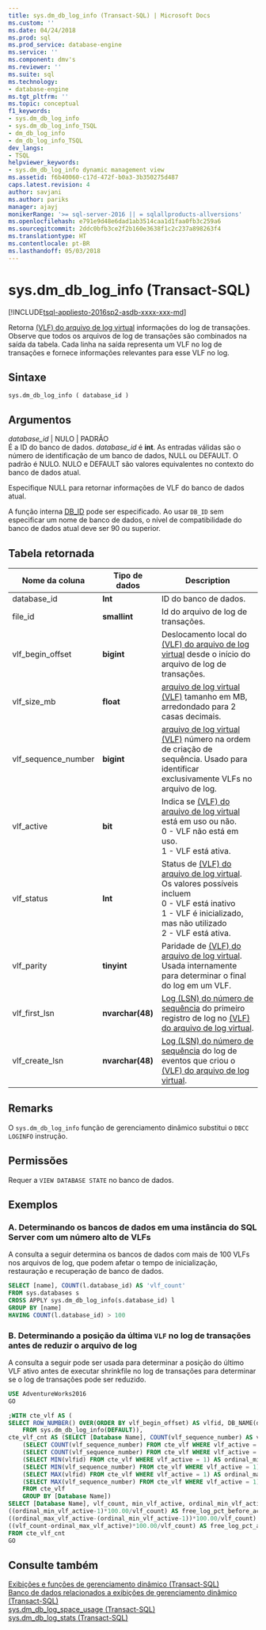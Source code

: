 ```yaml
---
title: sys.dm_db_log_info (Transact-SQL) | Microsoft Docs
ms.custom: ''
ms.date: 04/24/2018
ms.prod: sql
ms.prod_service: database-engine
ms.service: ''
ms.component: dmv's
ms.reviewer: ''
ms.suite: sql
ms.technology:
- database-engine
ms.tgt_pltfrm: ''
ms.topic: conceptual
f1_keywords:
- sys.dm_db_log_info
- sys.dm_db_log_info_TSQL
- dm_db_log_info
- dm_db_log_info_TSQL
dev_langs:
- TSQL
helpviewer_keywords:
- sys.dm_db_log_info dynamic management view
ms.assetid: f6b40060-c17d-472f-b0a3-3b350275d487
caps.latest.revision: 4
author: savjani
ms.author: pariks
manager: ajayj
monikerRange: '>= sql-server-2016 || = sqlallproducts-allversions'
ms.openlocfilehash: e791e9d48e6dad1ab3514caa1d1faa0fb3c259a6
ms.sourcegitcommit: 2ddc0bfb3ce2f2b160e3638f1c2c237a898263f4
ms.translationtype: HT
ms.contentlocale: pt-BR
ms.lasthandoff: 05/03/2018
---
```

# <a name="sysdmdbloginfo-transact-sql"></a>sys.dm_db_log_info (Transact-SQL)
[!INCLUDE[tsql-appliesto-2016sp2-asdb-xxxx-xxx-md](../../includes/tsql-appliesto-2016sp2-asdb-xxxx-xxx-md.md)]

Retorna [(VLF) do arquivo de log virtual](../../relational-databases/sql-server-transaction-log-architecture-and-management-guide.md#physical_arch) informações do log de transações. Observe que todos os arquivos de log de transações são combinados na saída da tabela. Cada linha na saída representa um VLF no log de transações e fornece informações relevantes para esse VLF no log.

## <a name="syntax"></a>Sintaxe  
  
```  
sys.dm_db_log_info ( database_id )  
``` 

## <a name="arguments"></a>Argumentos  
 *database_id* | NULO | PADRÃO  
 É a ID do banco de dados. *database_id* é **int**. As entradas válidas são o número de identificação de um banco de dados, NULL ou DEFAULT. O padrão é NULO. NULO e DEFAULT são valores equivalentes no contexto do banco de dados atual.
 
 Especifique NULL para retornar informações de VLF do banco de dados atual.

 A função interna [DB_ID](../../t-sql/functions/db-id-transact-sql.md) pode ser especificado. Ao usar `DB_ID` sem especificar um nome de banco de dados, o nível de compatibilidade do banco de dados atual deve ser 90 ou superior.  

## <a name="table-returned"></a>Tabela retornada  

|Nome da coluna|Tipo de dados|Description|  
|-----------------|---------------|-----------------|  
|database_id|**Int**|ID do banco de dados.|
|file_id|**smallint**|Id do arquivo de log de transações.|  
|vlf_begin_offset|**bigint** |Deslocamento local do [(VLF) do arquivo de log virtual](../../relational-databases/sql-server-transaction-log-architecture-and-management-guide.md#physical_arch) desde o início do arquivo de log de transações.|
|vlf_size_mb |**float** |[arquivo de log virtual (VLF)](../../relational-databases/sql-server-transaction-log-architecture-and-management-guide.md#physical_arch) tamanho em MB, arredondado para 2 casas decimais.|     
|vlf_sequence_number|**bigint** |[arquivo de log virtual (VLF)](../../relational-databases/sql-server-transaction-log-architecture-and-management-guide.md#physical_arch) número na ordem de criação de sequência. Usado para identificar exclusivamente VLFs no arquivo de log.|
|vlf_active|**bit** |Indica se [(VLF) do arquivo de log virtual](../../relational-databases/sql-server-transaction-log-architecture-and-management-guide.md#physical_arch) está em uso ou não. <br />0 - VLF não está em uso.<br />1 - VLF está ativa.|
|vlf_status|**Int** |Status de [(VLF) do arquivo de log virtual](../../relational-databases/sql-server-transaction-log-architecture-and-management-guide.md#physical_arch). Os valores possíveis incluem <br />0 - VLF está inativo <br />1 - VLF é inicializado, mas não utilizado <br /> 2 - VLF está ativa.|
|vlf_parity|**tinyint** |Paridade de [(VLF) do arquivo de log virtual](../../relational-databases/sql-server-transaction-log-architecture-and-management-guide.md#physical_arch). Usada internamente para determinar o final do log em um VLF.|
|vlf_first_lsn|**nvarchar(48)** |[Log (LSN) do número de sequência](../../relational-databases/sql-server-transaction-log-architecture-and-management-guide.md#Logical_Arch) do primeiro registro de log no [(VLF) do arquivo de log virtual](../../relational-databases/sql-server-transaction-log-architecture-and-management-guide.md#physical_arch).|
|vlf_create_lsn|**nvarchar(48)** |[Log (LSN) do número de sequência](../../relational-databases/sql-server-transaction-log-architecture-and-management-guide.md#Logical_Arch) do log de eventos que criou o [(VLF) do arquivo de log virtual](../../relational-databases/sql-server-transaction-log-architecture-and-management-guide.md#physical_arch).|

## <a name="remarks"></a>Remarks
O `sys.dm_db_log_info` função de gerenciamento dinâmico substitui o `DBCC LOGINFO` instrução.    
 
## <a name="permissions"></a>Permissões  
Requer a `VIEW DATABASE STATE` no banco de dados.  
  
## <a name="examples"></a>Exemplos  
  
### <a name="a-determing-databases-in-a-sql-server-instance-with-high-number-of-vlfs"></a>A. Determinando os bancos de dados em uma instância do SQL Server com um número alto de VLFs
A consulta a seguir determina os bancos de dados com mais de 100 VLFs nos arquivos de log, que podem afetar o tempo de inicialização, restauração e recuperação de banco de dados.

```sql
SELECT [name], COUNT(l.database_id) AS 'vlf_count' 
FROM sys.databases s
CROSS APPLY sys.dm_db_log_info(s.database_id) l
GROUP BY [name]
HAVING COUNT(l.database_id) > 100
```

### <a name="b-determing-the-position-of-the-last-vlf-in-transaction-log-before-shrinking-the-log-file"></a>B. Determinando a posição da última `VLF` no log de transações antes de reduzir o arquivo de log

A consulta a seguir pode ser usada para determinar a posição do último VLF ativo antes de executar shrinkfile no log de transações para determinar se o log de transações pode ser reduzido.

```sql
USE AdventureWorks2016
GO

;WITH cte_vlf AS (
SELECT ROW_NUMBER() OVER(ORDER BY vlf_begin_offset) AS vlfid, DB_NAME(database_id) AS [Database Name], vlf_sequence_number, vlf_active, vlf_begin_offset, vlf_size_mb
    FROM sys.dm_db_log_info(DEFAULT)),
cte_vlf_cnt AS (SELECT [Database Name], COUNT(vlf_sequence_number) AS vlf_count,
    (SELECT COUNT(vlf_sequence_number) FROM cte_vlf WHERE vlf_active = 0) AS vlf_count_inactive,
    (SELECT COUNT(vlf_sequence_number) FROM cte_vlf WHERE vlf_active = 1) AS vlf_count_active,
    (SELECT MIN(vlfid) FROM cte_vlf WHERE vlf_active = 1) AS ordinal_min_vlf_active,
    (SELECT MIN(vlf_sequence_number) FROM cte_vlf WHERE vlf_active = 1) AS min_vlf_active,
    (SELECT MAX(vlfid) FROM cte_vlf WHERE vlf_active = 1) AS ordinal_max_vlf_active,
    (SELECT MAX(vlf_sequence_number) FROM cte_vlf WHERE vlf_active = 1) AS max_vlf_active
    FROM cte_vlf
    GROUP BY [Database Name])
SELECT [Database Name], vlf_count, min_vlf_active, ordinal_min_vlf_active, max_vlf_active, ordinal_max_vlf_active,
((ordinal_min_vlf_active-1)*100.00/vlf_count) AS free_log_pct_before_active_log,
((ordinal_max_vlf_active-(ordinal_min_vlf_active-1))*100.00/vlf_count) AS active_log_pct,
((vlf_count-ordinal_max_vlf_active)*100.00/vlf_count) AS free_log_pct_after_active_log
FROM cte_vlf_cnt
GO
```

## <a name="see-also"></a>Consulte também  
[Exibições e funções de gerenciamento dinâmico &#40;Transact-SQL&#41;](~/relational-databases/system-dynamic-management-views/system-dynamic-management-views.md)   
[Banco de dados relacionados a exibições de gerenciamento dinâmico &#40;Transact-SQL&#41;](../../relational-databases/system-dynamic-management-views/database-related-dynamic-management-views-transact-sql.md)   
[sys.dm_db_log_space_usage &#40;Transact-SQL&#41;](../../relational-databases/system-dynamic-management-views/sys-dm-db-log-space-usage-transact-sql.md)   
[sys.dm_db_log_stats &#40;Transact-SQL&#41;](../../relational-databases/system-dynamic-management-views/sys-dm-db-log-stats-transact-sql.md)

